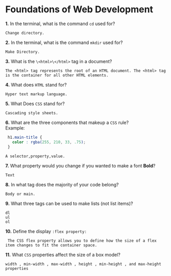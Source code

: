 # Foundations of Web Development

**1.** In the terminal, what is the command `cd` used for?
<!-- enter you answer in the space below -->
```
Change directory. 
```

**2.** In the terminal, what is the command `mkdir` used for?
<!-- enter you answer in the space below -->
```
Make Directory.
```

**3.** What is the `\<html>\</html>` tag in a document?
<!-- enter you answer in the space below -->
```
The <html> tag represents the root of an HTML document. The <html> tag is the container for all other HTML elements.
```

**4.** What does `HTML` stand for?
<!-- enter you answer in the space below -->
```
Hyper text markup language. 
```

**5.** What Does `CSS` stand for?
<!-- enter you answer in the space below -->
```
Cascading style sheets. 
```

**6.** What are the three components that makeup a `CSS` rule? <br> Example:
```css
 h1.main-title {
   color : rgba(255, 210, 33, .75);
 }
```
<!-- enter you answer in the space below -->
```
A selector,property,value. 
```

**7.** What property would you change if you wanted to make a font **Bold**?
<!-- enter you answer in the space below -->
```
Text
```

**8.** In what tag does the majority of your code belong?
<!-- enter you answer in the space below -->
```
Body or main. 
```

**9.** What three tags can be used to make lists (not list items)?
<!-- enter you answer in the space below -->
```
dl
ul
ol

```

**10.** Define the display `:flex property:`
<!-- enter you answer in the space below -->
```
 The CSS flex property allows you to define how the size of a flex item changes to fit the container space.
```

**11.** What `CSS` properties affect the size of a box model?
<!-- enter you answer in the space below -->
```
width , min-width , max-width , height , min-height , and max-height properties
```